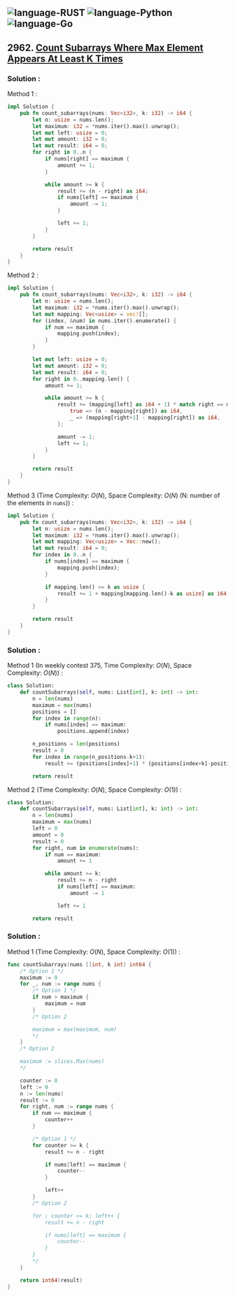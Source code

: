 ![language-RUST](https://img.shields.io/badge/RUST-8d4004?style=for-the-badge&logo=RUST)
![language-Python](https://img.shields.io/badge/Python-ffd43b?style=for-the-badge&logo=PYTHON)
![language-Go](https://img.shields.io/badge/Go-00add8?style=for-the-badge&logo=GO&logoColor=white)
---

## 2962. [Count Subarrays Where Max Element Appears At Least K Times](https://leetcode.com/problems/count-subarrays-where-max-element-appears-at-least-k-times)

### Solution :

Method 1 :
```rust
impl Solution {
    pub fn count_subarrays(nums: Vec<i32>, k: i32) -> i64 {
        let n: usize = nums.len();
        let maximum: i32 = *nums.iter().max().unwrap();
        let mut left: usize = 0;
        let mut amount: i32 = 0;
        let mut result: i64 = 0;
        for right in 0..n {
            if nums[right] == maximum {
                amount += 1;
            }

            while amount >= k {
                result += (n - right) as i64;
                if nums[left] == maximum {
                    amount -= 1;
                }

                left += 1;
            }
        }

        return result
    }
}
```

Method 2 :
```rust
impl Solution {
    pub fn count_subarrays(nums: Vec<i32>, k: i32) -> i64 {
        let n: usize = nums.len();
        let maximum: i32 = *nums.iter().max().unwrap();
        let mut mapping: Vec<usize> = vec![];
        for (index, &num) in nums.iter().enumerate() {
            if num == maximum {
                mapping.push(index);
            }
        }

        let mut left: usize = 0;
        let mut amount: i32 = 0;
        let mut result: i64 = 0;
        for right in 0..mapping.len() {
            amount += 1;

            while amount >= k {
                result += (mapping[left] as i64 + 1) * match right == mapping.len()-1 {
                    true => (n - mapping[right]) as i64,
                    _ => (mapping[right+1] - mapping[right]) as i64,
                };

                amount -= 1;
                left += 1;
            }
        }

        return result
    }
}
```

Method 3 (Time Complexity: $O(N)$, Space Complexity: $O(N)$ (N: number of the elements in `nums`)) :
```rust
impl Solution {
    pub fn count_subarrays(nums: Vec<i32>, k: i32) -> i64 {
        let n: usize = nums.len();
        let maximum: i32 = *nums.iter().max().unwrap();
        let mut mapping: Vec<usize> = Vec::new();
        let mut result: i64 = 0;
        for index in 0..n {
            if nums[index] == maximum {
                mapping.push(index);
            }

            if mapping.len() >= k as usize {
                result += 1 + mapping[mapping.len()-k as usize] as i64;
            }
        }

        return result
    }
}
```

### Solution :

Method 1 (In weekly contest 375, Time Complexity: $O(N)$, Space Complexity: $O(N)$) :
```python
class Solution:
    def countSubarrays(self, nums: List[int], k: int) -> int:
        n = len(nums)
        maximum = max(nums)
        positions = []
        for index in range(n):
            if nums[index] == maximum:
                positions.append(index)

        n_positions = len(positions)
        result = 0
        for index in range(n_positions-k+1):
            result += (positions[index]+1) * (positions[index+k]-positions[index+k-1] if index+k < n_positions else n-positions[-1])

        return result
```

Method 2 (Time Complexity: $O(N)$, Space Complexity: $O(1)$) :
```python
class Solution:
    def countSubarrays(self, nums: List[int], k: int) -> int:
        n = len(nums)
        maximum = max(nums)
        left = 0
        amount = 0
        result = 0
        for right, num in enumerate(nums):
            if num == maximum:
                amount += 1

            while amount >= k:
                result += n - right
                if nums[left] == maximum:
                    amount -= 1

                left += 1

        return result
```

### Solution :

Method 1 (Time Complexity: $O(N)$, Space Complexity: $O(1)$) :
```go
func countSubarrays(nums []int, k int) int64 {
    /* Option 1 */
    maximum := 0
    for _, num := range nums {
        /* Option 1 */
        if num > maximum {
            maximum = num
        }
        /* Option 2

        maximum = max(maximum, num)
        */
    }
    /* Option 2

    maximum := slices.Max(nums)
    */

    counter := 0
    left := 0
    n := len(nums)
    result := 0
    for right, num := range nums {
        if num == maximum {
            counter++
        }

        /* Option 1 */
        for counter >= k {
            result += n - right

            if nums[left] == maximum {
                counter--
            }

            left++
        }
        /* Option 2

        for ; counter >= k; left++ {
            result += n - right

            if nums[left] == maximum {
                counter--
            }
        }
        */
    }

    return int64(result)
}
```
